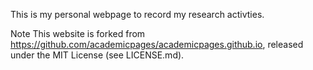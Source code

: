 This is my personal webpage to record my research activties.

Note
This website is forked from https://github.com/academicpages/academicpages.github.io, released under the MIT License (see LICENSE.md).
